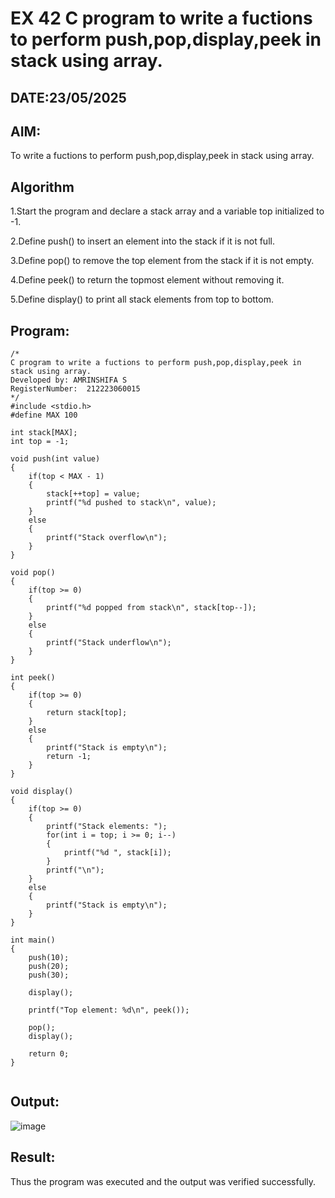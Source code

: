 # EX 42 C program to write a fuctions to perform push,pop,display,peek in stack using array.
## DATE:23/05/2025
## AIM:
To write a fuctions to perform push,pop,display,peek in stack using array.

## Algorithm
1.Start the program and declare a stack array and a variable top initialized to -1.

2.Define push() to insert an element into the stack if it is not full.

3.Define pop() to remove the top element from the stack if it is not empty.

4.Define peek() to return the topmost element without removing it.

5.Define display() to print all stack elements from top to bottom.

## Program:
```
/*
C program to write a fuctions to perform push,pop,display,peek in stack using array.
Developed by: AMRINSHIFA S
RegisterNumber:  212223060015
*/
#include <stdio.h>
#define MAX 100

int stack[MAX];
int top = -1;

void push(int value)
{
    if(top < MAX - 1)
    {
        stack[++top] = value;
        printf("%d pushed to stack\n", value);
    }
    else
    {
        printf("Stack overflow\n");
    }
}

void pop()
{
    if(top >= 0)
    {
        printf("%d popped from stack\n", stack[top--]);
    }
    else
    {
        printf("Stack underflow\n");
    }
}

int peek()
{
    if(top >= 0)
    {
        return stack[top];
    }
    else
    {
        printf("Stack is empty\n");
        return -1;
    }
}

void display()
{
    if(top >= 0)
    {
        printf("Stack elements: ");
        for(int i = top; i >= 0; i--)
        {
            printf("%d ", stack[i]);
        }
        printf("\n");
    }
    else
    {
        printf("Stack is empty\n");
    }
}

int main()
{
    push(10);
    push(20);
    push(30);

    display();

    printf("Top element: %d\n", peek());

    pop();
    display();

    return 0;
}


```

## Output:

![image](https://github.com/user-attachments/assets/4831e776-f2b9-4fae-abba-04e8a51f5f28)


## Result:
Thus the program was executed and the output was verified successfully.
